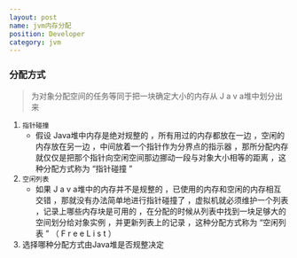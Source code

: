 ```yaml
---
layout: post
name: jvm内存分配
position: Developer
category: jvm
---
```

### 分配方式

> 为对象分配空间的任务等同于把一块确定大小的内存从 J a v a堆中划分出来

1. `指针碰撞`
	- 假设 Java堆中内存是绝对规整的 ，所有用过的内存都放在一边 ，空闲的内存放在另一边 ，中间放着一个指针作为分界点的指示器 ，那所分配内存就仅仅是把那个指针向空闲空间那边挪动一段与对象大小相等的距离 ，这种分配方式称为 “指针碰撞 ”
2. `空闲列表`
	- 如果 J a v a堆中的内存并不是规整的 ，已使用的内存和空闲的内存相互交错 ，那就没有办法简单地进行指针碰撞了 ，虚拟机就必须维护一个列表 ，记录上哪些内存块是可用的 ，在分配的时候从列表中找到一块足够大的空间划分给对象实例 ，并更新列表上的记录 ，这种分配方式称为 “空闲列表 ” （ F r e e L i s t ）
3. 选择哪种分配方式由Java堆是否规整决定
